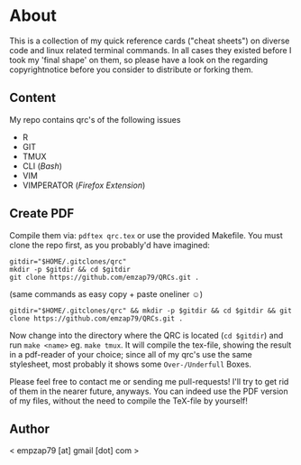 # About

This is a collection of my quick reference cards ("cheat sheets") on diverse
code and linux related terminal commands. In all cases they existed before I
took my 'final shape' on them, so please have a look on the regarding
copyrightnotice before you consider to distribute or forking them.

## Content

My repo contains qrc's of the following issues

- R
- GIT
- TMUX
- CLI (*Bash*)
- VIM
- VIMPERATOR (*Firefox Extension*)

## Create PDF

Compile them via: `pdftex qrc.tex` or use the provided Makefile. You must clone
the repo first, as you probably'd have imagined:

    gitdir="$HOME/.gitclones/qrc"
    mkdir -p $gitdir && cd $gitdir
    git clone https://github.com/emzap79/QRCs.git .

(same commands as easy copy + paste oneliner :relaxed:)

    gitdir="$HOME/.gitclones/qrc" && mkdir -p $gitdir && cd $gitdir && git clone https://github.com/emzap79/QRCs.git .

Now change into the directory where the QRC is located (`cd $gitdir`) and run
`make <name>` eg. `make tmux`. It will compile the tex-file, showing the
result in a pdf-reader of your choice; since all of my qrc's use the same
stylesheet, most probably it shows some `Over-/Underfull` Boxes.

Please feel free to contact me or sending me pull-requests! I'll try to get rid
of them in the nearer future, anyways. You can indeed use the PDF version of my
files, without the need to compile the TeX-file by yourself!

## Author

< empzap79 [at] gmail [dot] com >
